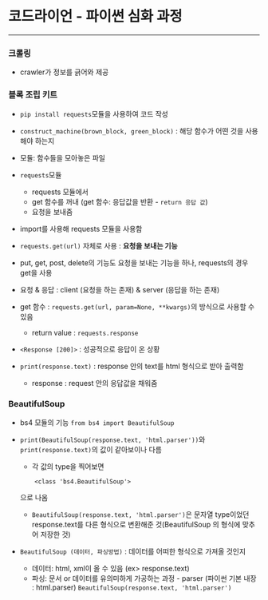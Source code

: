 # 코드라이언 - 파이썬 심화 과정

------

### 크롤링
- crawler가 정보를 긁어와 제공

### 블록 조립 키트
- ```pip install requests```모듈을 사용하여 코드 작성
- ```construct_machine(brown_block, green_block)``` : 해당 함수가 어떤 것을 사용해야 하는지
- 모듈: 함수들을 모아놓은 파일
- ```requests```모듈
    - requests 모듈에서
    - get 함수를 꺼내 (get 함수: 응답값을 반환 - ```return 응답 값```)
    - 요청을 보내줌
- import를 사용해 requests 모듈을 사용함
- ```requests.get(url)``` 자체로 사용 : **요청을 보내는 기능**
- put, get, post, delete의 기능도 요청을 보내는 기능을 하나, requests의 경우 get을 사용
- 요청 & 응답 : client (요청을 하는 존재) & server (응답을 하는 존재)

- get 함수 : ```requests.get(url, param=None, **kwargs)```의 방식으로 사용할 수 있음
    - return value : ```requests.response```
- ```<Response [200]>``` : 성공적으로 응답이 온 상황
- ```print(response.text)``` : response 안의 text를 html 형식으로 받아 출력함
    - response : request 안의 응답값을 채워줌

### BeautifulSoup
- bs4 모듈의 기능 ```from bs4 import BeautifulSoup```
- ```print(BeautifulSoup(response.text, 'html.parser'))```와 ```print(response.text)```의 값이 같아보이나 다름
    - 각 값의 type을 찍어보면 
    ``` <class 'str'>
        <class 'bs4.BeautifulSoup'>
    ```
    으로 나옴
    - ```BeautifulSoup(response.text, 'html.parser')```은 문자열 type이었던 response.text를 다른 형식으로 변환해준 것(BeautifulSoup 의 형식에 맞추어 저장한 것)

- ```BeautifulSoup (데이터, 파싱방법)``` : 데이터를 어떠한 형식으로 가져올 것인지
    - 데이터: html, xml이 올 수 있음 (ex> response.text)
    - 파싱: 문서 or 데이터를 유의미하게 가공하는 과정 - parser (파이썬 기본 내장 : html.parser)
    ```BeautifulSoup(response.text, 'html.parser')```